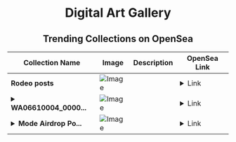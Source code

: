 <div align="center">

# Digital Art Gallery

## Trending Collections on OpenSea

| Collection Name                       | Image                                                                                     | Description                       | OpenSea Link                                                                                          |
|---------------------------------------|-------------------------------------------------------------------------------------------|-----------------------------------|--------------------------------------------------------------------------------------------------------|
| **Rodeo posts** | ![Image](https://i.seadn.io/s/raw/files/5af3a03d12c428f10d8d565daa6a50bf.jpg?w=500&auto=format?w=200&auto=format) |  | <details><summary>Link</summary>[Rodeo posts](https://opensea.io/collection/rodeo-posts-584)</details> |
| **<details><summary>WA06610004_0000...</summary>WA06610004_000074</details>** | ![Image](https://i.seadn.io/s/raw/files/2fa7b40cdafb30941b49d6c89c9adaef.png?w=500&auto=format?w=200&auto=format) |  | <details><summary>Link</summary>[WA06610004_000074](https://opensea.io/collection/wa06610004-000074)</details> |
| **<details><summary>Mode Airdrop Po...</summary>Mode Airdrop Position (mode-claim.xyz)</details>** | ![Image](https://i.seadn.io/s/raw/files/d77a9447cb8c761a6a1a2140ef43bb89.png?w=500&auto=format?w=200&auto=format) |  | <details><summary>Link</summary>[Mode Airdrop Position (mode-claim.xyz)](https://opensea.io/collection/mode-airdrop-position-mode-claim-xyz-105)</details> |

</div>